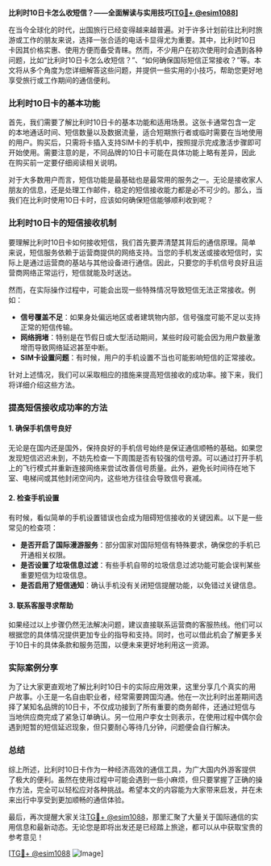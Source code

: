 **比利时10日卡怎么收短信？——全面解读与实用技巧[[TG💪+ @esim1088](https://t.me/s/esim1088)]**

在当今全球化的时代，出国旅行已经变得越来越普遍。对于许多计划前往比利时旅游或工作的朋友来说，选择一张合适的电话卡显得尤为重要。其中，比利时10日卡因其价格实惠、使用方便而备受青睐。然而，不少用户在初次使用时会遇到各种问题，比如“比利时10日卡怎么收短信？”、“如何确保国际短信正常接收？”等。本文将从多个角度为您详细解答这些问题，并提供一些实用的小技巧，帮助您更好地享受旅行或工作期间的通信便利。

### 比利时10日卡的基本功能

首先，我们需要了解比利时10日卡的基本功能和适用场景。这张卡通常包含一定的本地通话时间、短信数量以及数据流量，适合短期旅行者或临时需要在当地使用的用户。购买后，只需将卡插入支持SIM卡的手机中，按照提示完成激活步骤即可开始使用。需要注意的是，不同品牌的10日卡可能在具体功能上略有差异，因此在购买前一定要仔细阅读相关说明。

对于大多数用户而言，短信功能是最基础也是最常用的服务之一。无论是接收家人朋友的信息，还是处理工作邮件，稳定的短信接收能力都是必不可少的。那么，当我们在比利时使用10日卡时，应该如何确保短信能够顺利收到呢？

### 比利时10日卡的短信接收机制

要理解比利时10日卡如何接收短信，我们首先要弄清楚其背后的通信原理。简单来说，短信服务依赖于运营商提供的网络支持。当您的手机发送或接收短信时，实际上是通过运营商的基站与其他设备进行通信。因此，只要您的手机信号良好且运营商网络正常运行，短信就能及时送达。

然而，在实际操作过程中，可能会出现一些特殊情况导致短信无法正常接收。例如：

- **信号覆盖不足**：如果身处偏远地区或者建筑物内部，信号强度可能不足以支持正常的短信传输。
- **网络拥堵**：特别是在节假日或大型活动期间，某些时段可能会因为用户数量激增而导致网络延迟甚至中断。
- **SIM卡设置问题**：有时候，用户的手机设置不当也可能影响短信的正常接收。

针对上述情况，我们可以采取相应的措施来提高短信接收的成功率。接下来，我们将详细介绍这些方法。

### 提高短信接收成功率的方法

#### 1. 确保手机信号良好

无论是在国内还是国外，保持良好的手机信号始终是保证通信顺畅的基础。如果您发现短信迟迟未到，不妨先检查一下周围是否有较强的信号源。可以通过打开手机上的飞行模式并重新连接网络来尝试改善信号质量。此外，避免长时间待在地下室、电梯间或其他封闭空间内，这些地方往往会导致信号衰减。

#### 2. 检查手机设置

有时候，看似简单的手机设置错误也会成为阻碍短信接收的关键因素。以下是一些常见的检查项：

- **是否开启了国际漫游服务**：部分国家对国际短信有特殊要求，确保您的手机已开通相关权限。
- **是否设置了垃圾信息过滤**：有些手机自带的垃圾信息过滤功能可能会误判某些重要短信为垃圾信息。
- **是否启用了短信通知**：确认手机没有关闭短信提醒功能，以免错过关键信息。

#### 3. 联系客服寻求帮助

如果经过以上步骤仍然无法解决问题，建议直接联系运营商的客服热线。他们可以根据您的具体情况提供更加专业的指导和支持。同时，也可以借此机会了解更多关于10日卡的具体条款和服务范围，以便未来更好地利用这一资源。

### 实际案例分享

为了让大家更直观地了解比利时10日卡的实际应用效果，这里分享几个真实的用户故事。小王是一名自由职业者，经常需要跨国沟通。他在一次比利时出差期间选择了某知名品牌的10日卡，不仅成功接到了所有重要的商务邮件，还通过短信与当地供应商完成了紧急订单确认。另一位用户李女士则表示，在使用过程中偶尔会遇到短暂的短信延迟现象，但只要耐心等待几分钟，问题便会自行解决。

### 总结

综上所述，比利时10日卡作为一种经济高效的通信工具，为广大国内外游客提供了极大的便利。虽然在使用过程中可能会遇到一些小麻烦，但只要掌握了正确的操作方法，完全可以轻松应对各种挑战。希望本文的内容能为大家带来启发，并在未来出行中享受到更加顺畅的通信体验。

最后，再次提醒大家关注[TG💪+ @esim1088](https://t.me/s/esim1088)，那里汇聚了大量关于国际通信的实用信息和最新动态。无论您是即将出发还是已经踏上旅途，都可以从中获取宝贵的参考意见！

[[TG💪+ @esim1088](https://t.me/s/esim1088) ![Image](https://i.postimg.cc/4NQfJmqS/Snipaste-2025-05-13-00-14-12.png)]